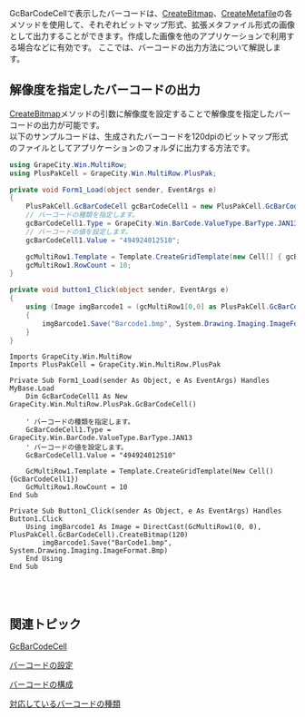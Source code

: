 
GcBarCodeCellで表示したバーコードは、[CreateBitmap](gcdocsite__documentlink?toc-item-id=11435bb1-4eb3-44ba-9531-d5e641017ff7)、[CreateMetafile](gcdocsite__documentlink?toc-item-id=8a44a668-6a89-49bb-a109-a925d904b7a5)の各メソッドを使用して、それぞれビットマップ形式、拡張メタファイル形式の画像として出力することができます。作成した画像を他のアプリケーションで利用する場合などに有効です。 ここでは、バーコードの出力方法について解説します。

## 解像度を指定したバーコードの出力

[CreateBitmap](gcdocsite__documentlink?toc-item-id=11435bb1-4eb3-44ba-9531-d5e641017ff7)メソッドの引数に解像度を設定することで解像度を指定したバーコードの出力が可能です。<br />以下のサンプルコードは、生成されたバーコードを120dpiのビットマップ形式のファイルとしてアプリケーションのフォルダに出力する方法です。<br />

```csharp
using GrapeCity.Win.MultiRow;
using PlusPakCell = GrapeCity.Win.MultiRow.PlusPak;

private void Form1_Load(object sender, EventArgs e)
{
    PlusPakCell.GcBarCodeCell gcBarCodeCell1 = new PlusPakCell.GcBarCodeCell();
    // バーコードの種類を指定します。 
    gcBarCodeCell1.Type = GrapeCity.Win.BarCode.ValueType.BarType.JAN13;
    // バーコードの値を設定します。  
    gcBarCodeCell1.Value = "494924012510";

    gcMultiRow1.Template = Template.CreateGridTemplate(new Cell[] { gcBarCodeCell1 });
    gcMultiRow1.RowCount = 10;
}

private void button1_Click(object sender, EventArgs e)
{
    using (Image imgBarcode1 = (gcMultiRow1[0,0] as PlusPakCell.GcBarCodeCell).CreateBitmap(120))
    {
        imgBarcode1.Save("Barcode1.bmp", System.Drawing.Imaging.ImageFormat.Bmp);
    }
}
```

```vbnet
Imports GrapeCity.Win.MultiRow
Imports PlusPakCell = GrapeCity.Win.MultiRow.PlusPak

Private Sub Form1_Load(sender As Object, e As EventArgs) Handles MyBase.Load
    Dim GcBarCodeCell1 As New GrapeCity.Win.MultiRow.PlusPak.GcBarCodeCell()

    ' バーコードの種類を指定します。 
    GcBarCodeCell1.Type = GrapeCity.Win.BarCode.ValueType.BarType.JAN13
    ' バーコードの値を設定します。  
    GcBarCodeCell1.Value = "494924012510"

    GcMultiRow1.Template = Template.CreateGridTemplate(New Cell() {GcBarCodeCell1})
    GcMultiRow1.RowCount = 10
End Sub

Private Sub Button1_Click(sender As Object, e As EventArgs) Handles Button1.Click
    Using imgBarcode1 As Image = DirectCast(GcMultiRow1(0, 0), PlusPakCell.GcBarCodeCell).CreateBitmap(120)
        imgBarcode1.Save("BarCode1.bmp", System.Drawing.Imaging.ImageFormat.Bmp)
    End Using
End Sub
```

<br /><br />

## 関連トピック

[GcBarCodeCell](gcdocsite__documentlink?toc-item-id=69eeb65c-39b8-4712-81fb-70c5f78c41a0)

[バーコードの設定](gcdocsite__documentlink?toc-item-id=f7203485-5296-48cc-854f-d1aff19e8561)

[バーコードの構成](gcdocsite__documentlink?toc-item-id=5c78afef-1cb6-4cbe-8641-627139f5de36)

[対応しているバーコードの種類](gcdocsite__documentlink?toc-item-id=c2475304-dee9-44c7-91b5-242a0f03678a)